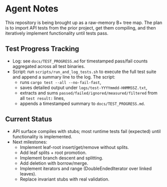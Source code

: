 # Agent Notes

This repository is being brought up as a raw-memory B+ tree map. The plan is to import API tests from the prior project, get them compiling, and then iteratively implement functionality until tests pass.

## Test Progress Tracking

- Log: see `docs/TEST_PROGRESS.md` for timestamped pass/fail counts aggregated across all test binaries.
- Script: run `scripts/run_and_log_tests.sh` to execute the full test suite and append a summary line to the log. The script:
  - runs `cargo test --all --no-fail-fast`,
  - saves detailed output under `logs/test-YYYYmmdd-HHMMSSZ.txt`,
  - extracts and sums `passed/failed/ignored/measured/filtered` from all `test result:` lines,
  - appends a timestamped summary to `docs/TEST_PROGRESS.md`.

## Current Status

- API surface compiles with stubs; most runtime tests fail (expected) until functionality is implemented.
- Next milestones:
  - Implement leaf-root insert/get/remove without splits.
  - Add leaf splits + root promotion.
  - Implement branch descent and splitting.
  - Add deletion with borrow/merge.
  - Implement iterators and range (DoubleEndedIterator over linked leaves).
  - Replace invariant stubs with real validation.

